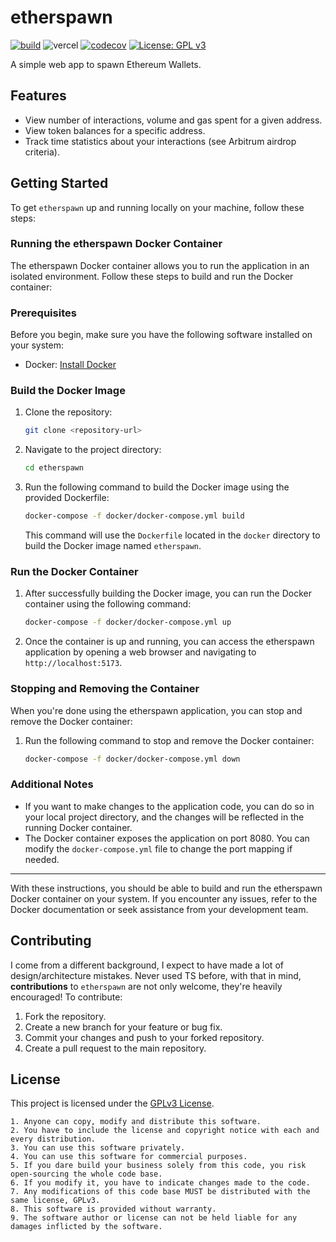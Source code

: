 # etherspawn
[![build](https://github.com/guilyx/etherspawn/actions/workflows/build.yml/badge.svg)](https://github.com/guilyx/etherspawn/actions/workflows/build.yml)
![vercel](https://vercelbadge.vercel.app/api/guilyx/etherspawn)
[![codecov](https://codecov.io/gh/guilyx/etherspawn/branch/master/graph/badge.svg)](https://codecov.io/gh/guilyx/etherspawn)
[![License: GPL v3](https://img.shields.io/badge/License-GPLv3-blue.svg)](https://www.gnu.org/licenses/gpl-3.0)

A simple web app to spawn Ethereum Wallets.

## Features

- View number of interactions, volume and gas spent for a given address.
- View token balances for a specific address.
- Track time statistics about your interactions (see Arbitrum airdrop criteria).

## Getting Started

To get `etherspawn` up and running locally on your machine, follow these steps:

### Running the etherspawn Docker Container

The etherspawn Docker container allows you to run the application in an isolated environment.
Follow these steps to build and run the Docker container:

### Prerequisites

Before you begin, make sure you have the following software installed on your system:

- Docker: [Install Docker](https://docs.docker.com/get-docker/)

### Build the Docker Image

1. Clone the repository:

   ```sh
   git clone <repository-url>
   ```

2. Navigate to the project directory:

   ```sh
   cd etherspawn
   ```

3. Run the following command to build the Docker image using the provided Dockerfile:

   ```bash
   docker-compose -f docker/docker-compose.yml build
   ```

   This command will use the `Dockerfile` located in the `docker` directory to build the Docker image named `etherspawn`.

### Run the Docker Container

1. After successfully building the Docker image, you can run the Docker container using the following command:

   ```bash
   docker-compose -f docker/docker-compose.yml up
   ```

2. Once the container is up and running, you can access the etherspawn application by opening a web browser and navigating to `http://localhost:5173`.

### Stopping and Removing the Container

When you're done using the etherspawn application, you can stop and remove the Docker container:

1. Run the following command to stop and remove the Docker container:

   ```bash
   docker-compose -f docker/docker-compose.yml down
   ```

### Additional Notes

- If you want to make changes to the application code, you can do so in your local project directory, and the changes will be reflected in the running Docker container.
- The Docker container exposes the application on port 8080. You can modify the `docker-compose.yml` file to change the port mapping if needed.

---

With these instructions, you should be able to build and run the etherspawn Docker container on your system. If you encounter any issues, refer to the Docker documentation or seek assistance from your development team.

## Contributing

I come from a different background, I expect to have made a lot of design/architecture mistakes. Never used TS before, with that in mind, **contributions** to `etherspawn` are not only welcome, they're heavily encouraged! To contribute:

1. Fork the repository.
2. Create a new branch for your feature or bug fix.
3. Commit your changes and push to your forked repository.
4. Create a pull request to the main repository.

## License

This project is licensed under the [GPLv3 License](LICENSE).

```
1. Anyone can copy, modify and distribute this software.
2. You have to include the license and copyright notice with each and every distribution.
3. You can use this software privately.
4. You can use this software for commercial purposes.
5. If you dare build your business solely from this code, you risk open-sourcing the whole code base.
6. If you modify it, you have to indicate changes made to the code.
7. Any modifications of this code base MUST be distributed with the same license, GPLv3.
8. This software is provided without warranty.
9. The software author or license can not be held liable for any damages inflicted by the software.
```
